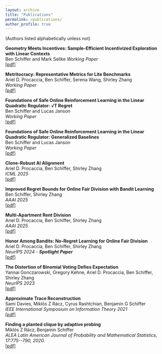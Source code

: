 ```yaml
---
layout: archive
title: "Publications"
permalink: /publications/
author_profile: true
---
```


(Authors listed alphabetically unless not)


**Geometry Meets Incentives: Sample-Efficient Incentivized Exploration with Linear Contexts**  
Ben Schiffer and Mark Sellke 
_Working Paper_  
[[pdf]](/files/2506.01685v1.pdf)  

**Metritocracy: Representative Metrics for Lite Benchmarks**  
Ariel D. Procaccia, Ben Schiffer, Serena Wang, Shirley Zhang  
_Working Paper_  
[[pdf]](/files/2506.09813v1.pdf)  

**Foundations of Safe Online Reinforcement Learning in the Linear Quadratic Regulator:  √T Regret**  
Ben Schiffer and Lucas Janson  
_Working Paper_  
[[pdf]](/files/2504.18657v1.pdf)  

**Foundations of Safe Online Reinforcement Learning in the Linear Quadratic Regulator: Generalized Baselines**  
Ben Schiffer and Lucas Janson  
_Working Paper_  
[[pdf]](/files/2410.21081v2.pdf)  

**Clone-Robust AI Alignment**  
Ariel D. Procaccia, Ben Schiffer, Shirley Zhang  
_ICML 2025_  
[[pdf]](/files/2501.09254v1.pdf)  

**Improved Regret Bounds for Online Fair Division with Bandit Learning**  
Ben Schiffer, Shirley Zhang  
_AAAI 2025_  
[[pdf]](/files/2501.07022v1.pdf)  

**Multi-Apartment Rent Division**  
Ariel D. Procaccia, Ben Schiffer, Shirley Zhang  
_AAAI 2025_  
[[pdf]](/files/2403.08051v2.pdf)  

**Honor Among Bandits: No-Regret Learning for Online Fair Division**  
Ariel D. Procaccia, Ben Schiffer, Shirley Zhang  
_NeurIPS 2024 - **Spotlight Paper**_  
[[pdf]](/files/2407.01795v3.pdf)  

**The Distortion of Binomial Voting Defies Expectation**  
Yannai Gonczarowski, Gregory Kehne, Ariel D. Procaccia, Ben Schiffer, Shirley Zhang  
_NeurIPS 2023_  
[[pdf]](/files/expdistortion.pdf)  

**Approximate Trace Reconstruction**  
Sami Davies, Miklós Z Rácz, Cyrus Rashtchian, Benjamin G Schiffer  
_IEEE International Symposium on Information Theory 2021_  
[[pdf]](/files/approximate_trace_reconstruction.pdf)  

**Finding a planted clique by adaptive probing**  
Miklós Z Rácz, Benjamin Schiffer  
_ALEA Latin American Journal of Probability and Mathematical Statistics, 17:775--790, 2020._  
[[pdf]](/files/planted_clique.pdf)
